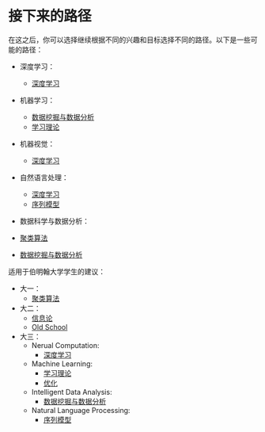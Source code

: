 # 接下来的路径

在这之后，你可以选择继续根据不同的兴趣和目标选择不同的路径。以下是一些可能的路径：

- 深度学习：
  - [深度学习](./DeepLearning/)

- 机器学习：
  - [数据挖掘与数据分析](./DataMining/)
  - [学习理论](./LearningTheory/)

- 机器视觉：
  - [深度学习](./DeepLearning/)

- 自然语言处理：
  - [深度学习](./DeepLearning/)
  - [序列模型](./SequentialModel/)

- 数据科学与数据分析：
- [聚类算法](./Clustering/)
- [数据挖掘与数据分析](./DataMining/)

适用于伯明翰大学学生的建议：

- 大一：
  - [聚类算法](./Clustering/)
- 大二：
  - [信息论](./InformationTheory/)
  - [Old School](./OldSchool/)
- 大三：
  - Nerual Computation:
    - [深度学习](./DeepLearning/)
  - Machine Learning:
    - [学习理论](./LearningTheory/)
    - [优化](./Optimisation/)
  - Intelligent Data Analysis:
    - [数据挖掘与数据分析](./DataMining/)
  - Natural Language Processing:
    - [序列模型](./SequentialModel/)
